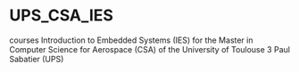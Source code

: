 # UPS_CSA_IES
courses Introduction to Embedded Systems (IES) for the Master in Computer Science for Aerospace (CSA) of the University of Toulouse 3 Paul Sabatier (UPS)
